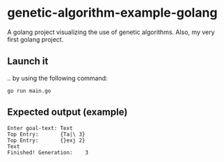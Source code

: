 # genetic-algorithm-example-golang
A golang project visualizing the use of genetic algorithms. Also, my very first golang project.

## Launch it
.. by using the following command:

`go run main.go`

## Expected output (example)
````
Enter goal-text: Text
Top Entry:       {Ta|\ 3}
Top Entry:       {}exj 2}
Text
Finished! Generation:    3
````
